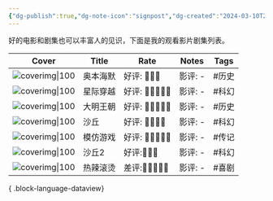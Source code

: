 ```yaml
---
{"dg-publish":true,"dg-note-icon":"signpost","dg-created":"2024-03-10T23:30:00","dg-updated":"2024-03-18T21:00:00","tags":["movie","series"],"dg-path":"观影/已阅剧集.md","dg-pinned":"true","garden-index":"true","dg-hide-in-graph":"true","cssclasses":["cards","cards-cols-3","cards-cover","cards-cover-no-border"],"hideInGraph":"true","pinned":"true","contentClasses":"cards cards-cols-3 cards-cover cards-cover-no-border","dgPassFrontmatter":true,"noteIcon":"signpost","permalink":"/观影/已阅剧集/","created":"2024-03-10T23:30:00","updated":"2024-03-18T21:00:00"}
---
```


好的电影和剧集也可以丰富人的见识，下面是我的观看影片剧集列表。

| Cover                                                                 | Title | Rate           | Notes  | Tags |
| --------------------------------------------------------------------- | ----- | -------------- | ------ | ---- |
| ![coverimg\|100](https://s2.loli.net/2024/03/10/eSYTE7CzkPN5Igc.webp) | 奥本海默  | 好评: 🍿🍿🍿     | 影评: \- | #历史  |
| ![coverimg\|100](https://s2.loli.net/2024/03/12/TC7PjD41p86JVNR.webp) | 星际穿越  | 好评: 🍿🍿🍿🍿🍿 | 影评: \- | #科幻  |
| ![coverimg\|100](https://s2.loli.net/2024/03/12/UJ9katxDhOdqsG1.webp) | 大明王朝  | 好评: 🍿🍿🍿🍿🍿 | 影评: \- | #历史  |
| ![coverimg\|100](https://s2.loli.net/2024/03/12/852ZiGprFqI1sh6.webp) | 沙丘    | 好评: 🍿🍿🍿🍿   | 影评: \- | #科幻  |
| ![coverimg\|100](https://s2.loli.net/2024/03/12/gQPHTfB6qFzMhSn.webp) | 模仿游戏  | 好评: 🍿🍿🍿🍿🍿 | 影评: \- | #传记  |
| ![coverimg\|100](https://s2.loli.net/2024/03/17/BRd6uxXcGZ5qtUH.webp) | 沙丘2   | 好评:🍿🍿🍿      | 影评: \- | #科幻  |
| ![coverimg\|100](https://s2.loli.net/2024/03/17/tWZzbjqXDNvuVme.webp) | 热辣滚烫  | 差评:🍅🍅🍅🍅🍅  | 影评: \- | #喜剧  |

{ .block-language-dataview}